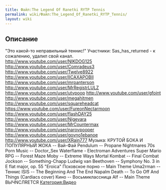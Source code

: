 ```yaml
---
title: Файл:The Legend Of Ranetki RYTP Tennis
permalink: wiki/Файл:The_Legend_Of_Ranetki_RYTP_Tennis/
layout: wiki
---
```


## Описание

"Это какой-то неправильный теннис!" Участники: Sas_has_returned - к
сожалению, удалил свой канал. <http://www.youtube.com/user/NIKDOG125>
<http://www.youtube.com/user/Comradeus3>
<http://www.youtube.com/user/Twelve8922>
<http://www.youtube.com/user/IICAXAPOBII>
<http://www.youtube.com/user/mrpanterson>
<http://www.youtube.com/user/MrRegistrLULZ>
<http://www.youtube.com/user/utvpoop>
<http://www.youtube.com/user/gfoint>
<http://www.youtube.com/user/megahitmen>
<http://www.youtube.com/user/squareheadcat>
<https://www.youtube.com/user/FureonNectarmoon>
<http://www.youtube.com/user/flashDAY25>
<http://www.youtube.com/user/Nigevara>
<http://www.youtube.com/user/MrCountermax>
<http://www.youtube.com/user/narovpooper>
<http://www.youtube.com/user/govno1ebanoe>
<http://www.youtube.com/user/XRain777> Музыка: КРУТОЙ БОКА И ПОПУЛЯРНЫЙ
ЖОКА -- Вай-Фай Pendulum -- Propane Nightmares 70s Porn Music --
Doctor_Sex Waterflame - Electroman Adventures Super Mario RPG -- Forest
Maze Moby -- Extreme Ways Mortal Kombat -- Final Combat Jockson --
Something-Chapp Ludwig van Beethoven -- Symphony No. 3 in E flat major,
op. 55 "Eroica" Псковское порно -- Main Theme Uma2rman -- Теннис ISIS --
The Beginning And The End Napalm Death -- To Go Off And Things (Cardiacs
cover) Кино -- Восьмиклассница Alf -- Main Theme ВЬIЧNСЛREТСЯ
[Категория:Видео](Категория:Видео "wikilink")
